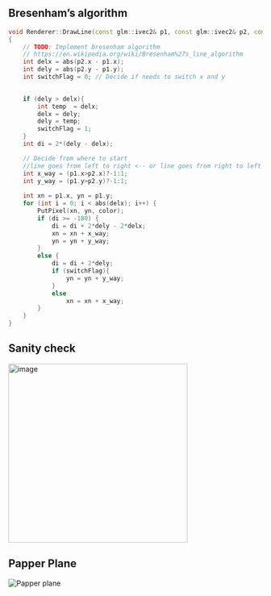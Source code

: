 ## Bresenham’s algorithm
```cpp
void Renderer::DrawLine(const glm::ivec2& p1, const glm::ivec2& p2, const glm::vec3& color)
{
	// TODO: Implement bresenham algorithm
	// https://en.wikipedia.org/wiki/Bresenham%27s_line_algorithm
	int delx = abs(p2.x - p1.x);
	int dely = abs(p2.y - p1.y); 
	int switchFlag = 0; // Decide if needs to switch x and y

	
	if (dely > delx){		
		int temp  = delx;
		delx = dely;
		dely = temp;
		switchFlag = 1;
	} 	
	int di = 2*(dely - delx);

	// Decide from where to start
	//line goes from left to right <-- or line goes from right to left -->	
	int x_way = (p1.x>p2.x)?-1:1;
	int y_way = (p1.y>p2.y)?-1:1;
	
	int xn = p1.x, yn = p1.y;
	for (int i = 0; i < abs(delx); i++) {
		PutPixel(xn, yn, color);
		if (di >= -180) {
			di = di + 2*dely - 2*delx;
			xn = xn + x_way;
			yn = yn + y_way;
		}
		else { 
			di = di + 2*dely;
			if (switchFlag){
				yn = yn + y_way;
			}
			else
				xn = xn + x_way;
		}
	}
}
```

## Sanity check
<img width="355" alt="image" src="https://user-images.githubusercontent.com/100403800/200528811-715c774c-107c-4de3-bd49-c25a2dd9750b.png">

## Papper  Plane
![Papper plane](https://user-images.githubusercontent.com/100276577/199712147-afcb1a87-4b5c-4800-bc6a-b7354ed2c33a.png)





